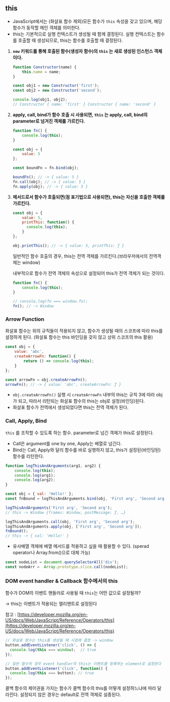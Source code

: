 ## this

- JavaScript에서는 (화살표 함수 제외)모든 함수가 `this` 속성을 갖고 있으며, 해당 함수가 동작할 메인 객체를 의미한다. 
- this는 기본적으로 실행 컨텍스트가 생성될 때 함께 결정된다. 실행 컨텍스트는 함수를 호출할 때 생성되므로, this는 함수를 호출할 때 결정된다.

1. **`new` 키워드를 통해 호출된 함수(생성자 함수)의 `this` 는 새로 생성된 인스턴스 객체이다.**

    ```jsx
    function Constructor(name) {
        this.name = name;
    }

    const obj1 = new Constructor('first');
    const obj2 = new Constructor('second');

    console.log(obj1, obj2);
    // Constructor { name: 'first' } Constructor { name: 'second' }
    ```

2. **apply, call, bind가 함수 호출 시 사용되면, `this` 는 apply, call, bind의 parameter로 넘겨진 객체를 가르킨다.**

    ```jsx
    function fn() {
        console.log(this);
    }

    const obj = {
        value: 5
    };

    const boundFn = fn.bind(obj);

    boundFn(); // -> { value: 5 }
    fn.call(obj); // -> { value: 5 }
    fn.apply(obj); // -> { value: 5 }
    ```

3. **메서드로서 함수가 호출되면(점 표기법으로 사용되면), this는 자신을 호출한 객체를 가르킨다.** 

    ```jsx
    const obj = {
        value: 5,
        printThis: function() {
          console.log(this);
        }
    };

    obj.printThis(); // -> { value: 5, printThis: ƒ }
    ```

    일반적인 함수 호출의 경우, this는 전역 객체를 가르킨다.(브라우저에서의 전역객체는 window)

    내부적으로 함수가 전역 객체의 속성으로 설정되어 this가 전역 객체가 되는 것이다.

    ```jsx
    function fn() {
        console.log(this);
    }

    // console.log(fn === window.fn);
    fn(); // -> Window 
    ```

### Arrow Function

화살표 함수는 위의 규칙들이 적용되지 않고, 함수가 생성될 때의 스코프에 따라 this를 설정하게 된다.
(화살표 함수는 this 바인딩을 갖지 않고 상위 스코프의 this 활용)

```jsx
const obj = {
    value: 'abc',
    createArrowFn: function() {
        return () => console.log(this);
    }
};

const arrowFn = obj.createArrowFn();
arrowFn(); // -> { value: 'abc', createArrowFn: ƒ }
```

- `obj.createArrowFn()` 실행 시 `createArrowFn` 내부의 this는 규칙 3에 따라 obj가 되고, 따라서 리턴되는 화살표 함수의 this는 obj로 설정(바인딩)된다.
- 화살표 함수가 전역에서 생성되었다면 this는 전역 객체가 된다.

### Call, Apply, Bind

`this` 를 조작할 수 있도록 하는 함수. parameter로 넘긴 객체가 this로 설정된다.

- Call은 argument를 one by one, Apply는 배열로 넘긴다.
- Bind는 Call, Apply와 달리 함수를 바로 실행하지 않고, this가 설정된(바인딩된) 함수를 리턴한다.

```jsx
function logThisAndArguments(arg1, arg2) {
    console.log(this);
    console.log(arg1);
    console.log(arg2);
}

const obj = { val: 'Hello!' };
const fnBound = logThisAndArguments.bind(obj, 'First arg', 'Second arg');

logThisAndArguments('First arg', 'Second arg');
// this -> Window {frames: Window, postMessage: ƒ, …}

logThisAndArguments.call(obj, 'First arg', 'Second arg');
logThisAndArguments.apply(obj, ['First arg', 'Second arg']);
fnBound();
// this -> { val: 'Hello!' }
```
- 유사배열 객체에 배열 메서드를 적용하고 싶을 때 활용할 수 있다. (sperad operator나 Array.from()으로 대체 가능)
```javascript
const nodeList = document.querySelectorAll('div');
const nodeArr =  Array.prototype.slice.call(nodeList);
```
### DOM event handler & Callback 함수에서의 this

함수가 DOM의 이벤트 핸들러로 사용될 때 `this`는 어떤 값으로 설정될까?

→ this는 이벤트가 적용되는 엘리멘트로 설정된다 

참고 : [https://developer.mozilla.org/en-US/docs/Web/JavaScript/Reference/Operators/this](https://developer.mozilla.org/en-US/docs/Web/JavaScript/Reference/Operators/this)

```jsx
// 화살표 함수는 this를 생성될 때 시점에 결정 -> window
button.addEventListener('click', () => {
  console.log(this === window);  // true
});

// 일반 함수의 경우 event handler의 this는 이벤트를 등록하는 element로 설정된다
button.addEventListener('click', function() {
  console.log(this === button); // true
});
```
콜백 함수의 제어권을 가지는 함수가 콜백 함수의 this를 어떻게 설정하느냐에 따라 달라진다. 설정되지 않은 경우는 default로 전역 객체로 설종된다.
